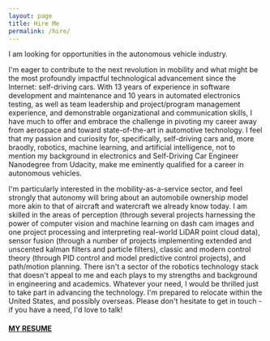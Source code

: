```yaml
---
layout: page
title: Hire Me
permalink: /hire/
---
```


I am looking for opportunities in the autonomous vehicle industry.

I'm eager to contribute to the next revolution in mobility and what might be the most profoundly impactful technological advancement since the Internet: self-driving cars. With 13 years of experience in software development and maintenance and 10 years in automated electronics testing, as well as team leadership and project/program management experience, and demonstrable organizational and communication skills, I have much to offer and embrace the challenge in pivoting my career away from aerospace and toward state-of-the-art in automotive technology. I feel that my passion and curiosity for, specifically, self-driving cars and, more braodly, robotics, machine learning, and artificial intelligence, not to mention my background in electronics and Self-Driving Car Engineer Nanodegree from Udacity, make me eminently qualified for a career in autonomous vehicles.

I'm particularly interested in the mobility-as-a-service sector, and feel strongly that autonomy will bring about an automobile ownership model more akin to that of aircraft and watercraft we already know today. I am skilled in the areas of perception (through several projects harnessing the power of computer vision and machine learning on dash cam images and one project processing and interpreting real-world LiDAR point cloud data), sensor fusion (through a number of projects implementing extended and unscented kalman filters and particle filters), classic and modern control theory (through PID control and model predictive control projects), and path/motion planning. There isn't a sector of the robotics technology stack that doesn't appeal to me and each plays to my strengths and background in engineering and academics. Whatever your need, I would be thrilled just to take part in advancing the technology. I'm prepared to relocate within the United States, and possibly overseas. Please don't hesitate to get in touch - if you have a need, I'd love to talk!

#### [MY RESUME](https://github.com/jeremy-shannon/jeremy-shannon.github.io/blob/master/Jeremy%20Shannon%20Resume.pdf?raw=true)
